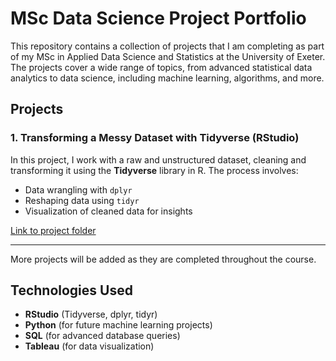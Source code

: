 # MSc Data Science Project Portfolio

This repository contains a collection of projects that I am completing as part of my MSc in Applied Data Science and Statistics at the University of Exeter. The projects cover a wide range of topics, from advanced statistical data analytics to data science, including machine learning, algorithms, and more.

## Projects

### 1. Transforming a Messy Dataset with Tidyverse (RStudio)
In this project, I work with a raw and unstructured dataset, cleaning and transforming it using the **Tidyverse** library in R. The process involves:
- Data wrangling with `dplyr`
- Reshaping data using `tidyr`
- Visualization of cleaned data for insights

[Link to project folder](./Project1)

---

More projects will be added as they are completed throughout the course.

## Technologies Used
- **RStudio** (Tidyverse, dplyr, tidyr)
- **Python** (for future machine learning projects)
- **SQL** (for advanced database queries)
- **Tableau** (for data visualization)
